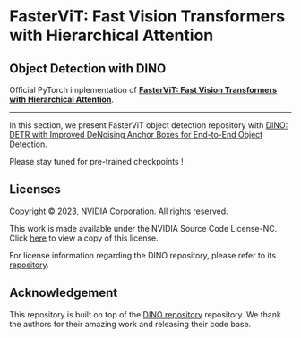 # FasterViT: Fast Vision Transformers with Hierarchical Attention
## Object Detection with DINO

Official PyTorch implementation of [**FasterViT: Fast Vision Transformers with Hierarchical Attention**](https://arxiv.org/abs/2306.06189).

--- 

In this section, we present FasterViT object detection repository with [DINO: DETR with Improved DeNoising Anchor Boxes for End-to-End Object Detection](https://arxiv.org/abs/2203.03605).

Please stay tuned for pre-trained checkpoints ! 

## Licenses

Copyright © 2023, NVIDIA Corporation. All rights reserved.

This work is made available under the NVIDIA Source Code License-NC. Click [here](LICENSE) to view a copy of this license.

For license information regarding the DINO repository, please refer to its [repository](https://github.com/IDEA-Research/DINO).


## Acknowledgement
This repository is built on top of the [DINO repository](https://github.com/IDEA-Research/DINO) repository. We thank the authors for their amazing work and releasing their code base. 